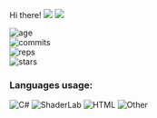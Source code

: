  Hi there!
<img src="https://visitor-badge.glitch.me/badge?page_id=REgorion.visitor-badge&color=5194f0" /> <img src="https://img.shields.io/github/followers/REgorion?style=social" />

![age](https://img.shields.io/static/v1?style=for-the-badge&label=Account%20age%3A&color=555&labelColor=%23ffd33d&message=6%20years)<br/>
![commits](https://img.shields.io/static/v1?style=for-the-badge&label=Сommits%3A&color=555&labelColor=%230366d6&message=430)<br/>
![reps](https://img.shields.io/static/v1?style=for-the-badge&label=Repos%3A&color=555&labelColor=%236a737d&message=18)<br/>
![stars](https://img.shields.io/static/v1?style=for-the-badge&label=Stars%3A&color=555&labelColor=%23fff5b1&message=1%20recived)<br/>


### Languages usage:
![C#](https://img.shields.io/static/v1?style=flat&label=C%23&color=555&labelColor=%23178600&message=82.6%25)
![ShaderLab](https://img.shields.io/static/v1?style=flat&label=ShaderLab&color=555&labelColor=%23222c37&message=9.2%25)
![HTML](https://img.shields.io/static/v1?style=flat&label=HTML&color=555&labelColor=%23e34c26&message=1.9%25)
![Other](https://img.shields.io/static/v1?style=flat&label=Other&color=555&labelColor=%23ededed&message=6.1%25)
